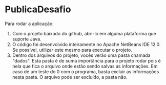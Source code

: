 # PublicaDesafio

Para rodar a aplicação:

1. Com o projeto baixado do github, abrí-lo em alguma plataforma que suporte Java.
2. O código foi desenvolvido inteiramente no Apache NetBeans IDE 12.0. Se possível, utilizar este mesmo para executar o projeto.
3. Dentro dos arquivos do projeto, vocês verão uma pasta chamada "dados". Esta pasta é de suma importância para o projeto rodar pois é nela que fica o arquivo onde estão sendo
salvas as informações. Em caso de um teste do 0 com o programa, basta excluir as informações nesta pasta. O arquivo pode ser excluído, a pasta não.